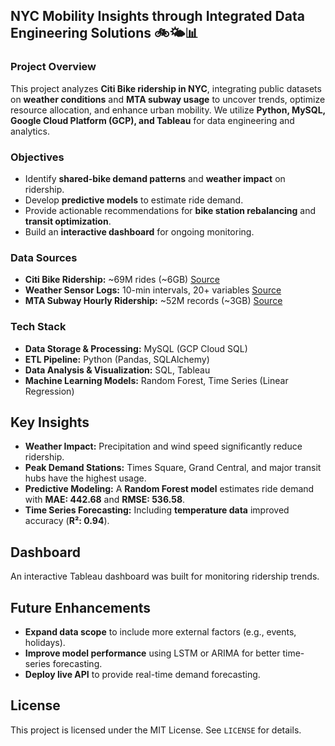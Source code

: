 ## NYC Mobility Insights through Integrated Data Engineering Solutions 🚲🌤️📊

### Project Overview
This project analyzes **Citi Bike ridership in NYC**, integrating public datasets on **weather conditions** and **MTA subway usage** to uncover trends, optimize resource allocation, and enhance urban mobility. We utilize **Python, MySQL, Google Cloud Platform (GCP), and Tableau** for data engineering and analytics.

### Objectives
- Identify **shared-bike demand patterns** and **weather impact** on ridership.
- Develop **predictive models** to estimate ride demand.
- Provide actionable recommendations for **bike station rebalancing** and **transit optimization**.
- Build an **interactive dashboard** for ongoing monitoring.

### Data Sources
- **Citi Bike Ridership:** ~69M rides (~6GB) [Source](https://citibikenyc.com/system-data)
- **Weather Sensor Logs:** 10-min intervals, 20+ variables [Source](https://mesonet.agron.iastate.edu/request/download.phtml?network=NY_ASOS)
- **MTA Subway Hourly Ridership:** ~52M records (~3GB) [Source](https://data.ny.gov/Transportation/MTA-Subway-Hourly-Ridership-Beginning-July-2020/wujg-7c2s/about_data)

### Tech Stack
- **Data Storage & Processing:** MySQL (GCP Cloud SQL)
- **ETL Pipeline:** Python (Pandas, SQLAlchemy)
- **Data Analysis & Visualization:** SQL, Tableau
- **Machine Learning Models:** Random Forest, Time Series (Linear Regression)

## Key Insights
- **Weather Impact:** Precipitation and wind speed significantly reduce ridership.
- **Peak Demand Stations:** Times Square, Grand Central, and major transit hubs have the highest usage.
- **Predictive Modeling:** A **Random Forest model** estimates ride demand with **MAE: 442.68** and **RMSE: 536.58**.
- **Time Series Forecasting:** Including **temperature data** improved accuracy (**R²: 0.94**).

## Dashboard
An interactive Tableau dashboard was built for monitoring ridership trends.  

## Future Enhancements
- **Expand data scope** to include more external factors (e.g., events, holidays).
- **Improve model performance** using LSTM or ARIMA for better time-series forecasting.
- **Deploy live API** to provide real-time demand forecasting.

## License
This project is licensed under the MIT License. See `LICENSE` for details.
